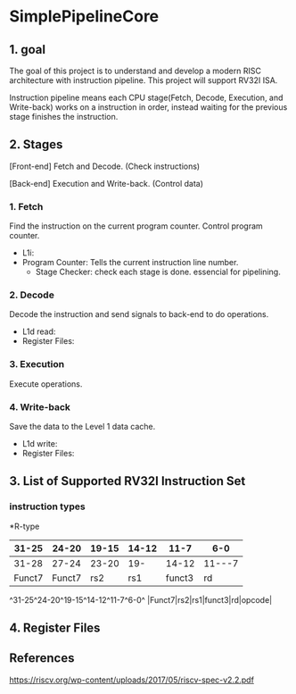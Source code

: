 # SimplePipelineCore
## 1. goal
The goal of this project is to understand and develop a modern RISC architecture with instruction pipeline. This project will support RV32I ISA. 

Instruction pipeline means each CPU stage(Fetch, Decode, Execution, and Write-back) works on a instruction in order, instead waiting for the previous stage finishes the instruction.


## 2. Stages

[Front-end] Fetch and Decode. (Check instructions)

[Back-end] Execution and Write-back. (Control data)

 ### 1.  Fetch 
 Find the instruction on the current program counter. Control program counter.
  * L1i:
  * Program Counter: Tells the current instruction line number.
    * Stage Checker: check each stage is done. essencial for pipelining.
      
 ### 2.  Decode
 Decode the instruction and send signals to back-end to do operations.
  * L1d read:
  * Register Files:
    
 ### 3.  Execution
 Execute operations.

 ### 4.  Write-back
 Save the data to the Level 1 data cache.
  * L1d write:
  * Register Files:


## 3. List of Supported RV32I Instruction Set
### instruction types
*R-type

|31-25|24-20|19-15|14-12|11-7|6-0|
|------|---|---|---|----|----------- |
|31-28|27-24|23-20|19-|14-12|11---7|6-----0|
|Funct7|Funct7 |rs2      |rs1|funct3|rd|opcode|

^31-25^24-20^19-15^14-12^11-7^6-0^
|Funct7|rs2|rs1|funct3|rd|opcode|

## 4. Register Files
## References
https://riscv.org/wp-content/uploads/2017/05/riscv-spec-v2.2.pdf
